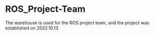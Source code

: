 # ROS_Project-Team

The warehouse is used for the ROS project team, and the project was established on 2022.10.13
